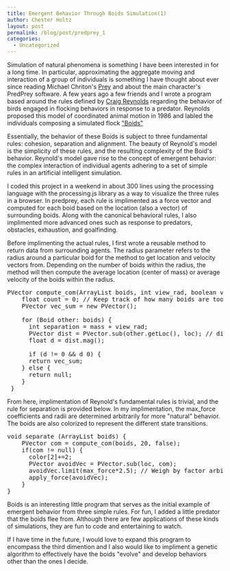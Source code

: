 ```yaml
---
title: Emergent Behavior Through Boids Simulation(1)
author: Chester Holtz
layout: post
permalink: /blog/post/predprey_1
categories:
  - Uncategorized
---
```


Simulation of natural phenomena is something I have been interested in for a long time. In particular, approximating the aggregate moving and interaction of a group of individuals is something I have thought about ever since reading Michael Chriton's [Prey][1] and about the main character's PredPrey software. A few years ago a few friends and I wrote a program based around the rules defined by [Craig Reynolds][2] regarding the behavior of birds engaged in flocking behaviors in response to a predator. Reynolds proposed this model of coordinated animal motion in 1986 and labled the individuals composing a simulated flock ["Boids"][3]

Essentially, the behavior of these Boids is subject to three fundamental rules: cohesion, separation and alignment. The beauty of Reynold's model is the simplicity of these rules, and the resulting complexity of the Boid's behavior. Reynold's model gave rise to the concept of emergent behavior: the complex interaction of individual agents adhering to a set of simple rules in an artificial intelligent simulation.

I coded this project in a weekend in about 300 lines using the processing language with the processing.js library as a way to visualize the three rules in a browser. In predprey, each rule is implimented as a force vector and computed for each boid based on the location (also a vector) of surrounding boids. Along with the canonical behavioral rules, I also implimented more advanced ones such as response to predators, obstacles, exhaustion, and goalfinding.

Before implimenting the actual rules, I first wrote a reusable method to return data from surrounding agents. The radius parameter refers to the radius around a particular boid for the method to get location and velocity vectors from. Depending on the number of boids within the radius, the method will then compute the average location (center of mass) or average velocity of the boids within the radius.

<pre class="prettyprint linenums">
PVector compute_com(ArrayList<Boid> boids, int view_rad, boolean v) {
    float count = 0; // Keep track of how many boids are too close.
    PVector vec_sum = new PVector();

    for (Boid other: boids) {
      int separation = mass + view_rad;
      PVector dist = PVector.sub(other.getLoc(), loc); // distance to other boid.
      float d = dist.mag();

      if (d != 0 && d<separation) { // If closer than desired, and not self.
        PVector other_vec = new PVector();
        if(v) { other_vec = other.getVel(); } // if we want to average the velocities vs. locations
        else { other_vec = other.getLoc(); }
        vec_sum.add(other_vec); // All locs from closeby boids are added.
        count ++;
      }
    }
    vec_sum.div(count);
    if(count > 0) {
      return vec_sum;
    } else {
      return null;
    }
 }
</pre>

From here, implimentation of Reynold's fundamental rules is trivial, and  the rule for separation is provided below. In my implimentation, the max_force coefficients and radii are determined arbitrarily for more "natural" behavior. The boids are also colorized to represent the different state transitions.

<pre class="prettyprint linenums">
void separate (ArrayList<Boid> boids) {
	PVector com = compute_com(boids, 20, false);
	if(com != null) {
	  color[2]+=2;
	  PVector avoidVec = PVector.sub(loc, com);
	  avoidVec.limit(max_force*2.5); // Weigh by factor arbitrary factor 2.5.
	  apply_force(avoidVec);    
	}
}
</pre>

Boids is an interesting little program that serves as the initial example of emergent behavior from three simple rules. For fun, I added a little predator that the boids flee from. Although there are few applications of these kinds of simulations, they are fun to code and entertaining to watch.

If I have time in the future, I would love to expand this program to encompass the third dimention and I also would like to impliment a genetic algorithm to effectively have the boids "evolve" and develop behaviors other than the ones I decide.

[1]: https://en.wikipedia.org/wiki/Prey_(novel) 
[2]: http://www.red3d.com/cwr/
[3]: https://en.wikipedia.org/wiki/Boids